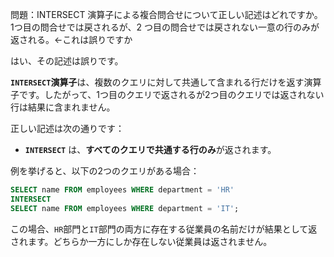 問題：INTERSECT 演算子による複合問合せについて正しい記述はどれですか。  
1つ目の問合せでは戻されるが、2 つ目の問合せでは戻されない一意の行のみが返される。←これは誤りですか

はい、その記述は誤りです。

**`INTERSECT`演算子**は、複数のクエリに対して共通して含まれる行だけを返す演算子です。したがって、1つ目のクエリで返されるが2つ目のクエリでは返されない行は結果に含まれません。

正しい記述は次の通りです：

- **`INTERSECT`** は、**すべてのクエリで共通する行のみ**が返されます。

例を挙げると、以下の2つのクエリがある場合：

```sql
SELECT name FROM employees WHERE department = 'HR'
INTERSECT
SELECT name FROM employees WHERE department = 'IT';
```

この場合、`HR`部門と`IT`部門の両方に存在する従業員の名前だけが結果として返されます。どちらか一方にしか存在しない従業員は返されません。

